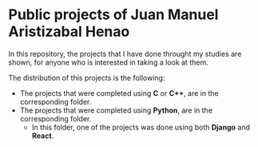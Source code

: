 # Public projects of Juan Manuel Aristizabal Henao

In this repository, the projects that I have done throught my studies are shown, for anyone who is interested in taking a look at them.

The distribution of this projects is the following:
- The projects that were completed using __C__ or __C++__, are in the corresponding folder.
- The projects that were completed using __Python__, are in the corresponding folder.
  -  In this folder, one of the projects was done using both __Django__ and __React__.
